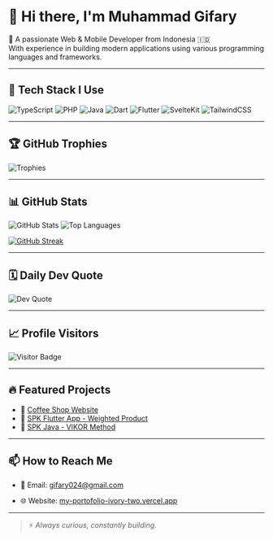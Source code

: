 # 👋 Hi there, I'm Muhammad Gifary

🚀 A passionate Web & Mobile Developer from Indonesia 🇮🇩  
With experience in building modern applications using various programming languages and frameworks.

---

## 🧠 Tech Stack I Use

![TypeScript](https://img.shields.io/badge/-TypeScript-3178C6?style=flat&logo=typescript&logoColor=white)
![PHP](https://img.shields.io/badge/-PHP-777BB4?style=flat&logo=php&logoColor=white)
![Java](https://img.shields.io/badge/-Java-007396?style=flat&logo=java&logoColor=white)
![Dart](https://img.shields.io/badge/-Dart-0175C2?style=flat&logo=dart&logoColor=white)
![Flutter](https://img.shields.io/badge/-Flutter-02569B?style=flat&logo=flutter&logoColor=white)
![SvelteKit](https://img.shields.io/badge/-SvelteKit-black?style=flat&logo=svelte&logoColor=white)
![TailwindCSS](https://img.shields.io/badge/-TailwindCSS-38B2AC?style=flat&logo=tailwind-css&logoColor=white)

---

## 🏆 GitHub Trophies

![Trophies](https://github-profile-trophy.vercel.app/?username=gifary500D&theme=radical&no-frame=true&column=7)

---

## 📊 GitHub Stats

![GitHub Stats](https://github-readme-stats.vercel.app/api?username=gifary500D&show_icons=true&theme=radical)
![Top Languages](https://github-readme-stats.vercel.app/api/top-langs/?username=gifary500D&layout=compact&theme=radical)

[![GitHub Streak](https://streak-stats.demolab.com/?user=gifary500D)](https://git.io/streak-stats)

---

## 🗓️ Daily Dev Quote

![Dev Quote](https://quotes-github-readme.vercel.app/api?type=horizontal&theme=radical)

---

## 📈 Profile Visitors

![Visitor Badge](https://komarev.com/ghpvc/?username=gifary500D&label=Visitors&color=0e75b6&style=flat)

---

## 🔥 Featured Projects

<!-- Tambahkan proyek GitHub kamu di sini -->
- 🎯 [Coffee Shop Website](https://github.com/gifary500D/coffee-shop)
- 📱 [SPK Flutter App - Weighted Product](https://github.com/gifary500D/spk-flutter-wp)
- 🧮 [SPK Java - VIKOR Method](https://github.com/gifary500D/spk-java-vikor)

---

## 📫 How to Reach Me

- 📧 Email: gifary024@gmail.com  

- 🌐 Website: [my-portofolio-ivory-two.vercel.app](#)

---

> ⚡ *Always curious, constantly building.*

